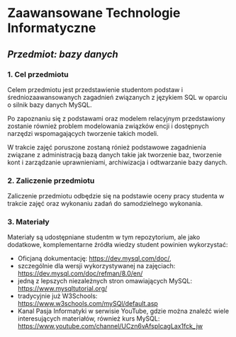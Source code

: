 # Zaawansowane Technologie Informatyczne
## _Przedmiot: bazy danych_

### **1. Cel przedmiotu**

Celem przedmiotu jest przedstawienie studentom podstaw i średniozaawansowanych zagadnień związanych z językiem SQL w oparciu o silnik bazy danych MySQL. 

Po zapoznaniu się z podstawami oraz modelem relacyjnym przedstawiony zostanie również problem modelowania związków encji i dostępnych narzędzi wspomagających tworzenie takich modeli.

W trakcie zajęć poruszone zostaną rónież podstawowe zagadnienia związane z administracją bazą danych takie jak tworzenie baz, tworzenie kont i zarządzanie uprawnieniami, archiwizacja i odtwarzanie bazy danych.

### **2. Zaliczenie przedmiotu**

Zaliczenie przedmiotu odbędzie się na podstawie oceny pracy studenta w trakcie zajęć oraz wykonaniu zadań do samodzielnego wykonania.

### **3. Materiały**

Materiały są udostępniane studentm w tym repozytorium, ale jako dodatkowe, komplementarne źródła wiedzy student powinien wykorzystać:
* Oficjaną dokumentację: https://dev.mysql.com/doc/,
* szczególnie dla wersji wykorzystywanej na zajęciach: https://dev.mysql.com/doc/refman/8.0/en/
* jedną z lepszych niezależnych stron omawiających MySQL: https://www.mysqltutorial.org/
* tradycyjnie już W3Schools: https://www.w3schools.com/mySQl/default.asp
* Kanal Pasja Informatyki w serwisie YouTube, gdzie można znaleźć wiele interesujących materiałów, również kurs MySQL: https://www.youtube.com/channel/UCzn6vAfspIcagLax1fck_jw